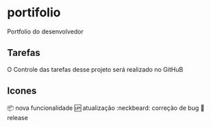 # portifolio
Portfolio do desenvolvedor 

## Tarefas

O Controle das tarefas desse projeto será realizado no GitHuB

## Icones

:package: nova funcionalidade
:up: atualização
:neckbeard: correção de bug
:checkered_flag: release
